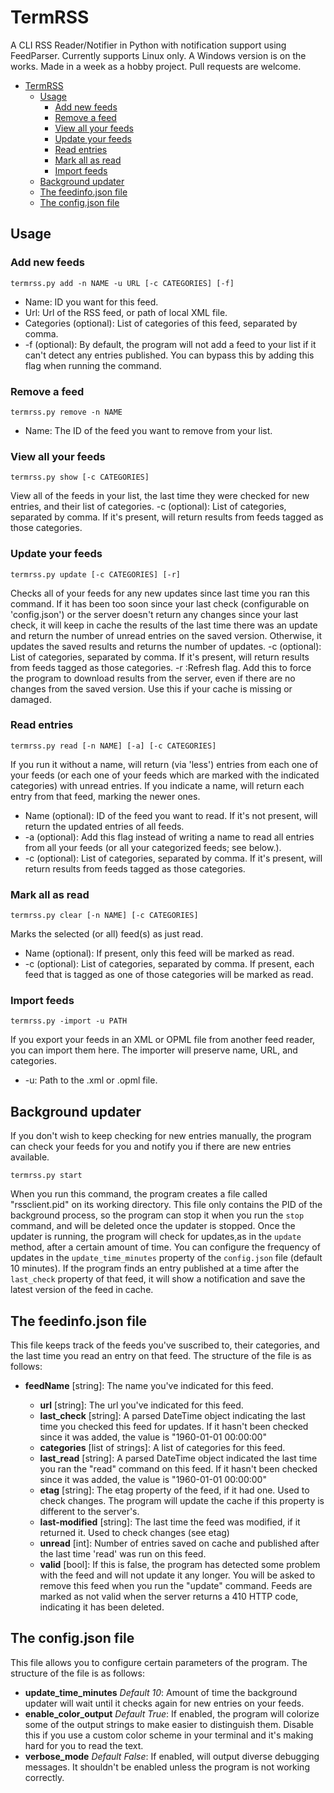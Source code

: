 # TermRSS
A CLI RSS Reader/Notifier in Python with notification support using FeedParser.
Currently supports Linux only. A Windows version is on the works. 
Made in a week as a hobby project. Pull requests are welcome.

- [TermRSS](#termrss)
  - [Usage](#usage)
    - [Add new feeds](#add-new-feeds)
    - [Remove a feed](#remove-a-feed)
    - [View all your feeds](#view-all-your-feeds)
    - [Update your feeds](#update-your-feeds)
    - [Read entries](#read-entries)
    - [Mark all as read](#mark-all-as-read)
    - [Import feeds](#import-feeds)
  - [Background updater](#background-updater)
  - [The feedinfo.json file](#the-feedinfojson-file)
  - [The config.json file](#the-configjson-file)

## Usage

### Add new feeds

    termrss.py add -n NAME -u URL [-c CATEGORIES] [-f]
  

 - Name: ID you want for this feed.
 - Url: Url of the RSS feed, or path of local XML file.
 - Categories (optional): List of categories of this feed, separated by comma.
 - -f (optional): By default, the program will not add a feed to your list if it can't detect any entries published. You can bypass this by adding this flag when running the command.
### Remove a feed

    termrss.py remove -n NAME

 - Name: The ID of the feed you want to remove from your list.

### View all your feeds

    termrss.py show [-c CATEGORIES]
View all of the feeds in your list, the last time they were checked for new entries, and their list of categories.
-c (optional): List of categories, separated by comma. If it's present, will return results from feeds tagged as those categories.
### Update your feeds

    termrss.py update [-c CATEGORIES] [-r]
Checks all of your feeds for any new updates since last time you ran this command. If it has been too soon since your last check (configurable on 'config.json') or the server doesn't return any changes since your last check, it will keep in cache the results of the last time there was an update and return the number of unread entries on the saved version. Otherwise, it updates the saved results and returns the number of updates.
-c (optional): List of categories, separated by comma. If it's present, will return results from feeds tagged as those categories.
-r :Refresh flag. Add this to force the program to download results from the server, even if there are no changes from the saved version. Use this if your cache is missing or damaged.
### Read entries

    termrss.py read [-n NAME] [-a] [-c CATEGORIES]
If you run it without a name, will return (via 'less') entries from each one of your feeds (or each one of your feeds which are marked with the indicated categories) with unread entries. If you indicate a name, will return each entry from that feed, marking the newer ones.

 - Name (optional): ID of the feed you want to read. If it's not present, will return the updated entries of all feeds.
 - -a (optional): Add this flag instead of writing a name to read all entries from all your feeds (or all your categorized feeds; see below.).
 - -c (optional): List of categories, separated by comma. If it's present, will return results from feeds tagged as those categories.

### Mark all as read
```
termrss.py clear [-n NAME] [-c CATEGORIES]
```
Marks the selected (or all) feed(s) as just read.
- Name (optional): If present, only this feed will be marked as read.
- -c (optional): List of categories, separated by comma. If present, each feed that is tagged as one of those categories will be marked as read.

### Import feeds

    termrss.py -import -u PATH
If you export your feeds in an XML or OPML file from another feed reader, you can import them here. The importer will preserve name, URL, and categories.

 - -u: Path to the .xml or .opml file.
## Background updater
If you don't wish to keep checking for new entries manually, the program can check your feeds for you and notify you if there are new entries available. 

    termrss.py start
When you run this command, the program creates a file called "rssclient.pid" on its working directory. This file only contains the PID of the background process, so the program can stop it when you run the `stop` command, and will be deleted once the updater is stopped.
Once the updater is running, the program will check for updates,as in the `update` method, after a certain amount of time. You can configure the frequency of updates in the `update_time_minutes` property of the `config.json` file (default 10 minutes).
If the program finds an entry published at a time after the `last_check` property of that feed, it will show a notification and save the latest version of the feed in cache.
## The feedinfo.json file
This file keeps track of the feeds you've suscribed to, their categories, and the last time you read an entry on that feed.
The structure of the file is as follows:

 - **feedName** [string]: The name you've indicated for this feed.

	 - **url** [string]: The url you've indicated for this feed.
	 -  **last_check** [string]: A parsed DateTime object indicating the last time you 	checked this feed for updates. If it hasn't been checked since it was added, the value is "1960-01-01 00:00:00"
	 - **categories** [list of strings]: A list of categories for this feed.
	 - **last_read** [string]: A parsed DateTime object indicated the last time you ran the "read" command on this feed. If it hasn't been checked since it was added, the value is "1960-01-01 00:00:00"
	 - **etag** [string]: The etag property of the feed, if it had one. Used to check changes. The program will update the cache if this property is different to the server's.
	 - **last-modified** [string]: The last time the feed was modified, if it returned it. Used to check changes (see etag)
	 - **unread** [int]: Number of entries saved on cache and published after the last time 'read' was run on this feed.
	 - **valid** [bool]: If this is false, the program has detected some problem with the feed and will not update it any longer. You will be asked to remove this feed when you run the "update" command. Feeds are marked as not valid when the server returns a 410 HTTP code, indicating it has been deleted.

## The config.json file
This file allows you to configure certain parameters of the program.
The structure of the file is as follows:

 - **update_time_minutes** *Default 10*: Amount of time the background updater will wait until it checks again for new entries on your feeds.
 - **enable_color_output** *Default True*: If enabled, the program will colorize some of the output strings to make easier to distinguish them. Disable this if you use a custom color scheme in your
 terminal and it's making hard for you to read the text.
 - **verbose_mode** *Default False*: If enabled, will output diverse debugging messages. It shouldn't be enabled unless the program is not working correctly.
